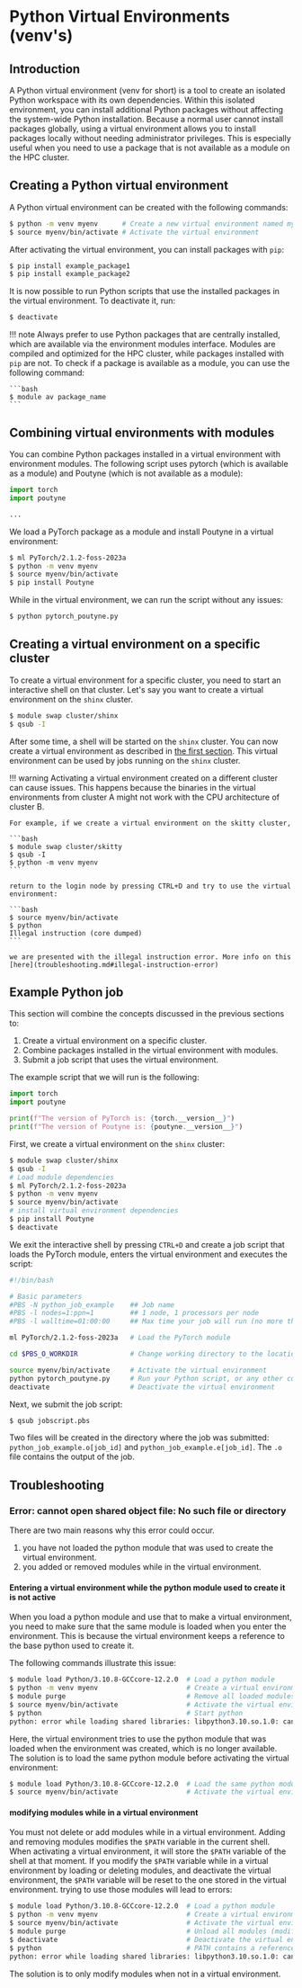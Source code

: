 # Python Virtual Environments (venv's)

## Introduction

A Python virtual environment (venv for short)
is a tool to create an isolated Python workspace with its own dependencies.
Within this isolated environment,
you can install additional Python packages without affecting the system-wide Python installation.
Because a normal user cannot install packages globally,
using a virtual environment allows you to install packages locally without needing administrator privileges.
This is especially useful when you need to use a package that is not available as a module on the HPC cluster.

## Creating a Python virtual environment

A Python virtual environment can be created with the following commands:

```bash
$ python -m venv myenv      # Create a new virtual environment named myenv
$ source myenv/bin/activate # Activate the virtual environment
```

After activating the virtual environment, you can install packages with `pip`:

```bash
$ pip install example_package1
$ pip install example_package2
```

It is now possible to run Python scripts that use the installed packages in the virtual environment. 
To deactivate it, run:

```bash
$ deactivate
```

!!! note
    Always prefer to use Python packages that are centrally installed, which are available via the environment modules interface.
    Modules are compiled and optimized for the HPC cluster, while packages installed with `pip` are not.
    To check if a package is available as a module, you can use the following command:

    ```bash
    $ module av package_name
    ```

## Combining virtual environments with modules

You can combine Python packages installed in a virtual environment with environment modules. 
The following script uses pytorch (which is available as a module) and Poutyne (which is not available as a module):

```python title="pytorch_poutyne.py"
import torch
import poutyne

...
```

We load a PyTorch package as a module and install Poutyne in a virtual environment:

```bash
$ ml PyTorch/2.1.2-foss-2023a
$ python -m venv myenv
$ source myenv/bin/activate
$ pip install Poutyne
```

While in the virtual environment, we can run the script without any issues:

```bash
$ python pytorch_poutyne.py
```


## Creating a virtual environment on a specific cluster

To create a virtual environment for a specific cluster, you need to start an interactive shell on that cluster.
Let's say you want to create a virtual environment on the `shinx` cluster.

```bash
$ module swap cluster/shinx
$ qsub -I
```

After some time, a shell will be started on the `shinx` cluster. 
You can now create a virtual environment as described in [the first section](#creating-a-venv).
This virtual environment can be used by jobs running on the `shinx` cluster.

!!! warning
    Activating a virtual environment created on a different cluster can cause issues. 
    This happens because the binaries in the virtual environments from cluster A might not work with the CPU architecture of cluster B.
    
    For example, if we create a virtual environment on the skitty cluster,

    ```bash
    $ module swap cluster/skitty
    $ qsub -I
    $ python -m venv myenv
    ```

    return to the login node by pressing CTRL+D and try to use the virtual environment:

    ```bash
    $ source myenv/bin/activate
    $ python
    Illegal instruction (core dumped)
    ```

    we are presented with the illegal instruction error. More info on this [here](troubleshooting.md#illegal-instruction-error)


## Example Python job

This section will combine the concepts discussed in the previous sections to:

1. Create a virtual environment on a specific cluster.
2. Combine packages installed in the virtual environment with modules.
3. Submit a job script that uses the virtual environment.

The example script that we will run is the following:

```python title="pytorch_poutyne.py"
import torch
import poutyne

print(f"The version of PyTorch is: {torch.__version__}")
print(f"The version of Poutyne is: {poutyne.__version__}")
```

First, we create a virtual environment on the `shinx` cluster:

```bash
$ module swap cluster/shinx
$ qsub -I
# Load module dependencies
$ ml PyTorch/2.1.2-foss-2023a
$ python -m venv myenv
$ source myenv/bin/activate
# install virtual environment dependencies
$ pip install Poutyne
$ deactivate
```

We exit the interactive shell by pressing `CTRL+D` and create a job script that loads the PyTorch module, 
enters the virtual environment and executes the script:

```bash title="jobscript.pbs"
#!/bin/bash

# Basic parameters
#PBS -N python_job_example    ## Job name
#PBS -l nodes=1:ppn=1         ## 1 node, 1 processors per node
#PBS -l walltime=01:00:00     ## Max time your job will run (no more than 72:00:00)

ml PyTorch/2.1.2-foss-2023a   # Load the PyTorch module

cd $PBS_O_WORKDIR             # Change working directory to the location where the job was submitted

source myenv/bin/activate     # Activate the virtual environment
python pytorch_poutyne.py     # Run your Python script, or any other command within the virtual environment
deactivate                    # Deactivate the virtual environment
```

Next, we submit the job script:

```bash
$ qsub jobscript.pbs
```

Two files will be created in the directory where the job was submitted: `python_job_example.o[job_id]` and `python_job_example.e[job_id]`.
The `.o` file contains the output of the job.


## Troubleshooting

### Error: cannot open shared object file: No such file or directory

There are two main reasons why this error could occur.

1. you have not loaded the python module that was used to create the virtual environment.
2. you added or removed modules while in the virtual environment.

#### Entering a virtual environment while the python module used to create it is not active

When you load a python module and use that to make a virtual environment, you need to make sure that the same module 
is loaded when you enter the environment. This is because the virtual environment keeps a reference to the base python 
used to create it.

The following commands illustrate this issue:

```bash
$ module load Python/3.10.8-GCCcore-12.2.0  # Load a python module
$ python -m venv myenv                      # Create a virtual environment with loaded python module
$ module purge                              # Remove all loaded modules
$ source myenv/bin/activate                 # Activate the virtual environment
$ python                                    # Start python
python: error while loading shared libraries: libpython3.10.so.1.0: cannot open shared object file: No such file or directory
```

Here, the virtual environment tries to use the python module that was loaded when the environment was created, which is no longer available.
The solution is to load the same python module before activating the virtual environment:

```bash
$ module load Python/3.10.8-GCCcore-12.2.0  # Load the same python module
$ source myenv/bin/activate                 # Activate the virtual environment
```

#### modifying modules while in a virtual environment

You must not delete or add modules while in a virtual environment. 
Adding and removing modules modifies the `$PATH` variable in the current shell. When activating a virtual environment,
it will store the `$PATH` variable of the shell at that moment. If you modify the `$PATH` variable while in a virtual environment by loading or deleting modules,
and deactivate the virtual environment, the `$PATH` variable will be reset to the one stored in the virtual environment.
trying to use those modules will lead to errors:

```bash
$ module load Python/3.10.8-GCCcore-12.2.0  # Load a python module
$ python -m venv myenv                      # Create a virtual environment
$ source myenv/bin/activate                 # Activate the virtual environment (saves state of $PATH)
$ module purge                              # Unload all modules (modifies the $PATH)
$ deactivate                                # Deactivate the virtual environment (resets $PATH to saved state)
$ python                                    # PATH contains a reference to the unloaded module
python: error while loading shared libraries: libpython3.10.so.1.0: cannot open shared object file: No such file or directory
```

The solution is to only modify modules when not in a virtual environment.